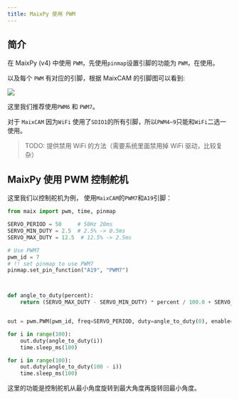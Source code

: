 ```yaml
---
title: MaixPy 使用 PWM
---
```



## 简介

在 MaixPy (v4) 中使用 `PWM`，先使用`pinmap`设置引脚的功能为 `PWM`，在使用。

以及每个 `PWM` 有对应的引脚，根据 MaixCAM 的引脚图可以看到:

![](http://wiki.sipeed.com/hardware/zh/lichee/assets/RV_Nano/intro/RV_Nano_3.jpg)

这里我们推荐使用`PWM6` 和 `PWM7`。

对于 `MaixCAM` 因为`WiFi` 使用了`SDIO1`的所有引脚，所以`PWM4~9`只能和`WiFi`二选一使用。
> TODO: 提供禁用 WiFi 的方法（需要系统里面禁用掉 WiFi 驱动，比较复杂）


## MaixPy 使用 PWM 控制舵机

这里我们以控制舵机为例， 使用`MaixCAM`的`PWM7`和`A19`引脚：

```python
from maix import pwm, time, pinmap

SERVO_PERIOD = 50     # 50Hz 20ms
SERVO_MIN_DUTY = 2.5  # 2.5% -> 0.5ms
SERVO_MAX_DUTY = 12.5  # 12.5% -> 2.5ms

# Use PWM7
pwm_id = 7
# !! set pinmap to use PWM7
pinmap.set_pin_function("A19", "PWM7")



def angle_to_duty(percent):
    return (SERVO_MAX_DUTY - SERVO_MIN_DUTY) * percent / 100.0 + SERVO_MIN_DUTY


out = pwm.PWM(pwm_id, freq=SERVO_PERIOD, duty=angle_to_duty(0), enable=True)

for i in range(100):
    out.duty(angle_to_duty(i))
    time.sleep_ms(100)

for i in range(100):
    out.duty(angle_to_duty(100 - i))
    time.sleep_ms(100)
```

这里的功能是控制舵机从最小角度旋转到最大角度再旋转回最小角度。



